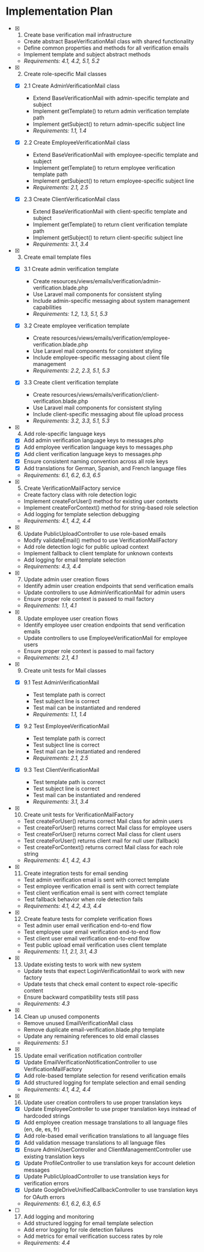 # Implementation Plan

- [x] 1. Create base verification mail infrastructure
  - Create abstract BaseVerificationMail class with shared functionality
  - Define common properties and methods for all verification emails
  - Implement template and subject abstract methods
  - _Requirements: 4.1, 4.2, 5.1, 5.2_

- [x] 2. Create role-specific Mail classes
  - [x] 2.1 Create AdminVerificationMail class
    - Extend BaseVerificationMail with admin-specific template and subject
    - Implement getTemplate() to return admin verification template path
    - Implement getSubject() to return admin-specific subject line
    - _Requirements: 1.1, 1.4_

  - [x] 2.2 Create EmployeeVerificationMail class
    - Extend BaseVerificationMail with employee-specific template and subject
    - Implement getTemplate() to return employee verification template path
    - Implement getSubject() to return employee-specific subject line
    - _Requirements: 2.1, 2.5_

  - [x] 2.3 Create ClientVerificationMail class
    - Extend BaseVerificationMail with client-specific template and subject
    - Implement getTemplate() to return client verification template path
    - Implement getSubject() to return client-specific subject line
    - _Requirements: 3.1, 3.4_

- [x] 3. Create email template files
  - [x] 3.1 Create admin verification template
    - Create resources/views/emails/verification/admin-verification.blade.php
    - Use Laravel mail components for consistent styling
    - Include admin-specific messaging about system management capabilities
    - _Requirements: 1.2, 1.3, 5.1, 5.3_

  - [x] 3.2 Create employee verification template
    - Create resources/views/emails/verification/employee-verification.blade.php
    - Use Laravel mail components for consistent styling
    - Include employee-specific messaging about client file management
    - _Requirements: 2.2, 2.3, 5.1, 5.3_

  - [x] 3.3 Create client verification template
    - Create resources/views/emails/verification/client-verification.blade.php
    - Use Laravel mail components for consistent styling
    - Include client-specific messaging about file upload process
    - _Requirements: 3.2, 3.3, 5.1, 5.3_

- [x] 4. Add role-specific language keys
  - [x] Add admin verification language keys to messages.php
  - [x] Add employee verification language keys to messages.php
  - [x] Add client verification language keys to messages.php
  - [x] Ensure consistent naming convention across all role keys
  - [x] Add translations for German, Spanish, and French language files
  - _Requirements: 6.1, 6.2, 6.3, 6.5_

- [x] 5. Create VerificationMailFactory service
  - Create factory class with role detection logic
  - Implement createForUser() method for existing user contexts
  - Implement createForContext() method for string-based role selection
  - Add logging for template selection debugging
  - _Requirements: 4.1, 4.2, 4.4_

- [x] 6. Update PublicUploadController to use role-based emails
  - Modify validateEmail() method to use VerificationMailFactory
  - Add role detection logic for public upload context
  - Implement fallback to client template for unknown contexts
  - Add logging for email template selection
  - _Requirements: 4.3, 4.4_

- [x] 7. Update admin user creation flows
  - Identify admin user creation endpoints that send verification emails
  - Update controllers to use AdminVerificationMail for admin users
  - Ensure proper role context is passed to mail factory
  - _Requirements: 1.1, 4.1_

- [x] 8. Update employee user creation flows
  - Identify employee user creation endpoints that send verification emails
  - Update controllers to use EmployeeVerificationMail for employee users
  - Ensure proper role context is passed to mail factory
  - _Requirements: 2.1, 4.1_

- [x] 9. Create unit tests for Mail classes
  - [x] 9.1 Test AdminVerificationMail
    - Test template path is correct
    - Test subject line is correct
    - Test mail can be instantiated and rendered
    - _Requirements: 1.1, 1.4_

  - [x] 9.2 Test EmployeeVerificationMail
    - Test template path is correct
    - Test subject line is correct
    - Test mail can be instantiated and rendered
    - _Requirements: 2.1, 2.5_

  - [x] 9.3 Test ClientVerificationMail
    - Test template path is correct
    - Test subject line is correct
    - Test mail can be instantiated and rendered
    - _Requirements: 3.1, 3.4_

- [x] 10. Create unit tests for VerificationMailFactory
  - Test createForUser() returns correct Mail class for admin users
  - Test createForUser() returns correct Mail class for employee users
  - Test createForUser() returns correct Mail class for client users
  - Test createForUser() returns client mail for null user (fallback)
  - Test createForContext() returns correct Mail class for each role string
  - _Requirements: 4.1, 4.2, 4.3_

- [x] 11. Create integration tests for email sending
  - Test admin verification email is sent with correct template
  - Test employee verification email is sent with correct template
  - Test client verification email is sent with correct template
  - Test fallback behavior when role detection fails
  - _Requirements: 4.1, 4.2, 4.3, 4.4_

- [x] 12. Create feature tests for complete verification flows
  - Test admin user email verification end-to-end flow
  - Test employee user email verification end-to-end flow
  - Test client user email verification end-to-end flow
  - Test public upload email verification uses client template
  - _Requirements: 1.1, 2.1, 3.1, 4.3_

- [x] 13. Update existing tests to work with new system
  - Update tests that expect LoginVerificationMail to work with new factory
  - Update tests that check email content to expect role-specific content
  - Ensure backward compatibility tests still pass
  - _Requirements: 4.3_

- [x] 14. Clean up unused components
  - Remove unused EmailVerificationMail class
  - Remove duplicate email-verification.blade.php template
  - Update any remaining references to old email classes
  - _Requirements: 5.1_

- [x] 15. Update email verification notification controller
  - [x] Update EmailVerificationNotificationController to use VerificationMailFactory
  - [x] Add role-based template selection for resend verification emails
  - [x] Add structured logging for template selection and email sending
  - _Requirements: 4.1, 4.2, 4.4_

- [x] 16. Update user creation controllers to use proper translation keys
  - [x] Update EmployeeController to use proper translation keys instead of hardcoded strings
  - [x] Add employee creation message translations to all language files (en, de, es, fr)
  - [x] Add role-based email verification translations to all language files
  - [x] Add validation message translations to all language files
  - [x] Ensure AdminUserController and ClientManagementController use existing translation keys
  - [x] Update ProfileController to use translation keys for account deletion messages
  - [x] Update PublicUploadController to use translation keys for verification errors
  - [x] Update GoogleDriveUnifiedCallbackController to use translation keys for OAuth errors
  - _Requirements: 6.1, 6.2, 6.3, 6.5_

- [ ] 17. Add logging and monitoring
  - Add structured logging for email template selection
  - Add error logging for role detection failures
  - Add metrics for email verification success rates by role
  - _Requirements: 4.4_
